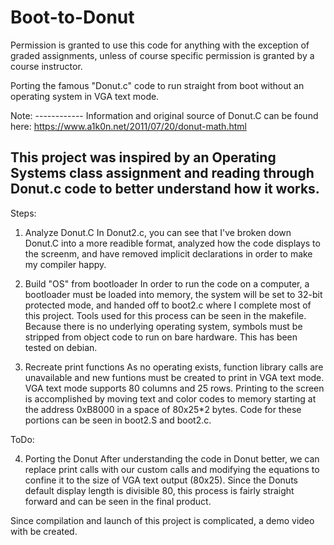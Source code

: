 # Boot-to-Donut

Permission is granted to use this code for anything with the exception of graded assignments, unless of course specific permission is granted by a course instructor.

Porting the famous "Donut.c" code to run straight from boot without an operating system in VGA text mode.

Note: ------------
Information and original source of Donut.C can be found here: https://www.a1k0n.net/2011/07/20/donut-math.html

This project was inspired by an Operating Systems class assignment and reading through Donut.c code to better understand how it works.
-----------------

Steps: 

1. Analyze Donut.C
   In Donut2.c, you can see that I've broken down Donut.C into a more readible format, analyzed how the code displays to the screenm, and have removed implicit declarations in order to make my compiler happy.

2. Build "OS" from bootloader
  In order to run the code on a computer, a bootloader must be loaded into memory, the system will be set to 32-bit protected mode, and handed off to boot2.c where I complete most of this project. Tools used for this process can be seen in the makefile. Because there is no underlying operating system, symbols must be stripped from object code to run on bare hardware. This has been tested on debian.

3. Recreate print functions
   As no operating exists, function library calls are unavailable and new funtions must be created to print in VGA text mode. VGA text mode supports 80 columns and 25 rows. Printing to the screen is accomplished by moving text and color codes to memory starting at the address 0xB8000 in a space of 80x25*2 bytes. Code for these portions can be seen in boot2.S and boot2.c.

ToDo:

4. Porting the Donut
  After understanding the code in Donut better, we can replace print calls with our custom calls and modifying the equations to confine it to the size of VGA text output (80x25). Since the Donuts default display length is divisible 80, this process is fairly straight forward and can be seen in the final product.

Since compilation and launch of this project is complicated, a demo video with be created.
